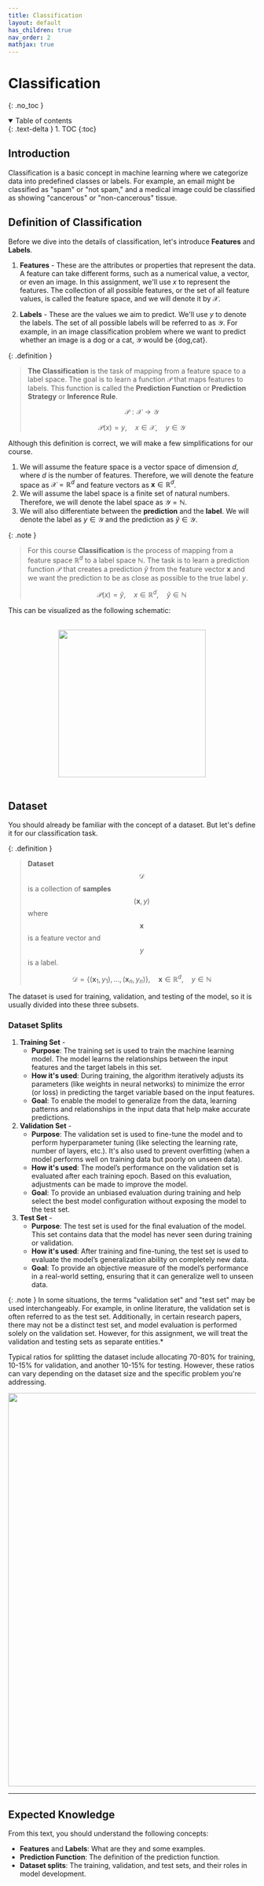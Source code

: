 ```yaml
---
title: Classification
layout: default
has_children: true
nav_order: 2
mathjax: true
---
```



# Classification
{: .no_toc }

<details open markdown="block">
  <summary>
    Table of contents
  </summary>
  {: .text-delta }
1. TOC
{:toc}
</details>

## Introduction

Classification is a basic concept in machine learning where we categorize data into predefined classes or labels. For example, an email might be classified as "spam" or "not spam," and a medical image could be classified as showing "cancerous" or "non-cancerous" tissue.

## Definition of Classification

Before we dive into the details of classification, let's introduce **Features** and **Labels**.

1. **Features** - These are the attributes or properties that represent the data. A feature can take different forms, such as a numerical value, a vector, or even an image. In this assignment, we'll use $x$ to represent the features. The collection of all possible features, or the set of all feature values, is called the feature space, and we will denote it by $\mathcal{X}$.

2. **Labels** - These are the values we aim to predict. We'll use $y$ to denote the labels. The set of all possible labels will be referred to as $\mathcal{Y}$. For example, in an image classification problem where we want to predict whether an image is a dog or a cat, $\mathcal{Y}$ would be {dog,cat}.

{: .definition }
>**The Classification** is the task of mapping from a feature space to a label space. The goal is to learn a function $\mathcal{P}$ that maps features to labels. This function is called the **Prediction Function** or **Prediction Strategy** or **Inference Rule**.
>
>$$\mathcal{P}: \mathcal{X} \rightarrow \mathcal{Y}$$
>
>$$\mathcal{P}(x) = y, \quad x \in \mathcal{X}, \quad y \in \mathcal{Y}$$

Although this definition is correct, we will make a few simplifications for our course.

1. We will assume the feature space is a vector space of dimension $d$, where $d$ is the number of features. Therefore, we will denote the feature space as $\mathcal{X} = \mathbb{R}^{d}$ and feature vectors as $\boldsymbol{x} \in \mathbb{R}^{d}$.
2. We will assume the label space is a finite set of natural numbers. Therefore, we will denote the label space as $\mathcal{Y} = \mathbb{N}$.
3. We will also differentiate between the **prediction** and the **label**. We will denote the label as $y \in \mathcal{Y}$ and the prediction as $\hat{y} \in \mathcal{Y}$.

{: .note }
>For this course **Classification** is the process of mapping from a feature space $\mathbb{R}^{d}$ to a label space $\mathbb{N}$. The task is to learn a prediction function $\mathcal{P}$ that creates a prediction $\hat{y}$ from the feature vector $\boldsymbol{x}$ and we want the prediction to be as close as possible to the true label $y$.
>
>$$\mathcal{P}(x) = \hat{y}, \quad x \in \mathbb{R}^{d}, \quad \hat{y} \in \mathbb{N}$$

This can be visualized as the following schematic:

<br>
<div align="center">
    <img src="{{ site.baseurl }}/assets/images/predictor_function.png" width="300px"/>
</div>
<br>

## Dataset

You should already be familiar with the concept of a dataset. But let's define it for our classification task.

{: .definition }
>**Dataset** $$\mathcal{D}$$ is a collection of **samples** $$(\boldsymbol{x}, y)$$ where $$\boldsymbol{x}$$ is a feature vector and $$y$$ is a label.
>
>$$\mathcal{D} = \{(\boldsymbol{x}_{1}, y_{1}), \ldots, (\boldsymbol{x}_{n}, y_{n})\}, \quad \boldsymbol{x} \in \mathbb{R}^{d}, \quad y \in \mathbb{N}$$

The dataset is used for training, validation, and testing of the model, so it is usually divided into these three subsets.

### Dataset Splits

1. **Training Set** - 
    - **Purpose**: The training set is used to train the machine learning model. The model learns the relationships between the input features and the target labels in this set.
    - **How it's used**: During training, the algorithm iteratively adjusts its parameters (like weights in neural networks) to minimize the error (or loss) in predicting the target variable based on the input features.
    - **Goal**: To enable the model to generalize from the data, learning patterns and relationships in the input data that help make accurate predictions.
2. **Validation Set** -
    - **Purpose**: The validation set is used to fine-tune the model and to perform hyperparameter tuning (like selecting the learning rate, number of layers, etc.). It's also used to prevent overfitting (when a model performs well on training data but poorly on unseen data).
    - **How it's used**: The model’s performance on the validation set is evaluated after each training epoch. Based on this evaluation, adjustments can be made to improve the model.
    - **Goal**: To provide an unbiased evaluation during training and help select the best model configuration without exposing the model to the test set.
3. **Test Set** -
    - **Purpose**: The test set is used for the final evaluation of the model. This set contains data that the model has never seen during training or validation.
    - **How it's used**: After training and fine-tuning, the test set is used to evaluate the model’s generalization ability on completely new data.
    - **Goal**: To provide an objective measure of the model’s performance in a real-world setting, ensuring that it can generalize well to unseen data.

{: .note } 
In some situations, the terms "validation set" and "test set" may be used interchangeably. For example, in online literature, the validation set is often referred to as the test set. Additionally, in certain research papers, there may not be a distinct test set, and model evaluation is performed solely on the validation set. However, for this assignment, we will treat the validation and testing sets as separate entities.*

Typical ratios for splitting the dataset include allocating 70-80% for training, 10-15% for validation, and another 10-15% for testing. However, these ratios can vary depending on the dataset size and the specific problem you're addressing.

<div align="center">
    <img src="{{ site.baseurl }}/assets/images/splits.png" width="800px" />
    <hr>
</div>

## Expected Knowledge

From this text, you should understand the following concepts:

- **Features** and **Labels**: What are they and some examples.
- **Prediction Function**: The definition of the prediction function.
- **Dataset splits**: The training, validation, and test sets, and their roles in model development. 
